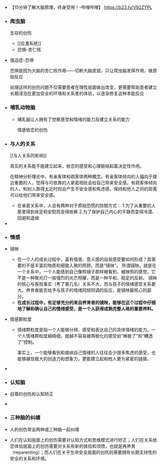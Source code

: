 - 【15分钟了解大脑原理，终身受用！-哔哩哔哩】 https://b23.tv/V92ZYPL
- ### 爬虫脑
  
  生存的创伤
	- [[应激系统]]
	- 恐惧-杏仁核
- 强迫症-恐惧
  
  恐惧是因为大脑的杏仁核作用——切断大脑皮层，只让爬虫脑发挥作用，做原始反应
  
  处理这样的创伤问题不仅需要患者在理性层面做出改变，更需要帮助患者建立长期浸泡在更加安全的环境和关系里的体验，以逐渐修复这种本能反应
- ### 哺乳动物脑
	- 哺乳脑让人拥有了觉察感觉和情绪的能力及建立关系的能力
	  
	  情感依恋的创伤
- ### 与人的关系
  
  [[与人关系的影响]]
  
  真实的关系能不能建立起来，依恋的感受和心理联结起着决定性作用。
  
  在精神分析理论中，有亲客体和疏客体两种概念。有亲客体倾向的人偏向于接近重要的人，觉得与可依靠的人紧密相处会给自己带来安全感。有疏客体倾向的人，和别人靠得太近时则会产生不安全感和焦虑感，保持和他人之间的距离可以给他们带来安全感。
	- 在亲密关系中，人会有两种对于原始恐慌的防御方式：
	  1.为了从重要的人那里得到肯定和安慰而变得依赖
	  2.为了保护自己内心的平静而变得冷漠、回避和退缩
-
- ### 情感
- 镜映
	- 在一个人的成长过程中，富有情感、意义感的自我感受要如何形成？其需要的不是丰富的物质和细致入微的照顾，而是“镜映”。
	  所谓镜映，就是在一个关系中，一个人能感到自己像照镜子那样被看到、被映照的感觉。它不是一种聚光灯一般强烈的光芒照耀，而是一种平和、稳定的反射。
	  镜映的核心与客观事实（考了第几名）关系不大，而与孩子的情绪感受关系更大。养育者能否给予与孩子的情绪同频同调的反应，是镜映最核心的部分。
	- **在成长过程中，有足够充分的来自养育者的镜映，能够在这个过程中仔细地了解和确认自己的情绪感受，是一个人获得成熟完整人格的重要养料。**
- 情感颗粒度
	- 情绪颗粒度是指一个人能够分辨、感受和表达自己的具体情绪的能力。一个人情绪颗粒度越精细，就越不容易被两极化的感受如“棒极了”和“糟透了”控制。
	  
	  事实上，一个能够看到和接纳自己情绪的人往往会少很多焦虑的感受，也能够展现极大的创造力和想象力，更能建立起和他人更为紧密的链接。
-
- ### 认知脑
- 自尊的创伤和认知矫正
-
- ### 三种脑的纠缠
- 人的创伤常会两种或三种脑一起纠缠
- 人们在认知层面上的创伤需要对认知方式和思维模式进行矫正；人们在关系依恋体验层面上的创伤需要对关系有新的体验和领悟，也就是再养育（reparenting）；而人们在关乎生命安全层面的创伤则需要拥有长期支持性的安全的关系和环境。